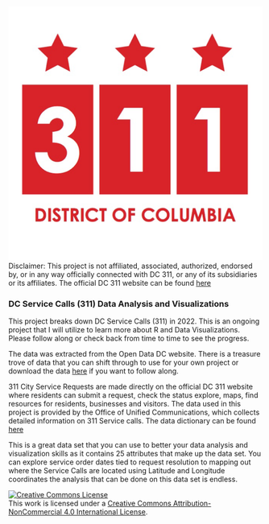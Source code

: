 

![](https://github.com/Barnes7599/DCServiceRequests311/blob/main/311.png?raw=true)
<br>Disclaimer: This project is not affiliated, associated, authorized, endorsed by, or in any way officially connected with DC 311, or any of its subsidiaries or its affiliates. The official DC 311 website can be found [here](https://311.dc.gov/citizen/home)

### DC Service Calls (311) Data Analysis and Visualizations

This project breaks down DC Service Calls (311) in 2022. This is an ongoing project that I will utilize to learn more about R and Data Visualizations. Please follow along or check back from time to time to see the progress.

The data was extracted from the Open Data DC website. There is a treasure trove of data that you can shift through to use for your own project or download the data [here](https://opendata.dc.gov/datasets/311-city-service-requests-in-2022/explore?location=39.971127%2C-78.566945%2C8.99&showTable=true) if you want to follow along.

311 City Service Requests are made directly on the official DC 311 website where residents can submit a request, check the status explore, maps, find resources for residents, businesses and visitors. The data used in this project is provided by the Office of Unified Communications, which collects detailed information on 311 Service calls. The data dictionary can be found [here](https://opendata.dc.gov/datasets/DCGIS::311-city-service-requests-in-2022/about)

This is a great data set that you can use to better your data analysis and visualization skills as it contains 25 attributes that make up the data set. You can explore service order dates tied to request resolution to mapping out where the Service Calls are located using Latitude and Longitude coordinates the analysis that can be done on this data set is endless.

<a rel="license" href="http://creativecommons.org/licenses/by-nc/4.0/"><img alt="Creative Commons License" style="border-width:0" src="https://i.creativecommons.org/l/by-nc/4.0/88x31.png" /></a><br />This work is licensed under a <a rel="license" href="http://creativecommons.org/licenses/by-nc/4.0/">Creative Commons Attribution-NonCommercial 4.0 International License</a>.
